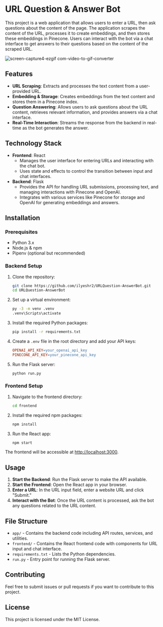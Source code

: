 # URL Question & Answer Bot

This project is a web application that allows users to enter a URL, then ask questions about the content of the page. The application scrapes the content of the URL, processes it to create embeddings, and then stores these embeddings in Pinecone. Users can interact with the bot via a chat interface to get answers to their questions based on the content of the scraped URL.


![screen-capture4-ezgif com-video-to-gif-converter](https://github.com/user-attachments/assets/12f758da-abdf-48e1-97ab-8320db8c77c7)

## Features

- **URL Scraping**: Extracts and processes the text content from a user-provided URL.
- **Embedding & Storage**: Creates embeddings from the text content and stores them in a Pinecone index.
- **Question Answering**: Allows users to ask questions about the URL content, retrieves relevant information, and provides answers via a chat interface.
- **Real-Time Interaction**: Streams the response from the backend in real-time as the bot generates the answer.

## Technology Stack

- **Frontend**: React
  - Manages the user interface for entering URLs and interacting with the chat bot.
  - Uses state and effects to control the transition between input and chat interfaces.
- **Backend**: Flask
  - Provides the API for handling URL submissions, processing text, and managing interactions with Pinecone and OpenAI.
  - Integrates with various services like Pinecone for storage and OpenAI for generating embeddings and answers.

## Installation


### Prerequisites

- Python 3.x
- Node.js & npm
- Pipenv (optional but recommended)

### Backend Setup

1. Clone the repository:

    ```bash
    git clone https://github.com/ilyeshr2/URLQuestion-AnswerBot.git
    cd URLQuestion-AnswerBot
    ```

2. Set up a virtual environment:

    ```bash
    py -3 -m venv .venv
    .venv\Scripts\activate
    ```

3. Install the required Python packages:

    ```bash
    pip install -r requirements.txt
    ```

4. Create a `.env` file in the root directory and add your API keys:

    ```makefile
    OPENAI_API_KEY=your_openai_api_key
    PINECONE_API_KEY=your_pinecone_api_key
    ```

5. Run the Flask server:

    ```bash
    python run.py
    ```

### Frontend Setup

1. Navigate to the frontend directory:

    ```bash
    cd frontend
    ```

2. Install the required npm packages:

    ```bash
    npm install
    ```

3. Run the React app:

    ```bash
    npm start
    ```

The frontend will be accessible at [http://localhost:3000](http://localhost:3000).

## Usage

1. **Start the Backend**: Run the Flask server to make the API available.
2. **Start the Frontend**: Open the React app in your browser.
3. **Enter a URL**: In the URL input field, enter a website URL and click "Submit."
4. **Interact with the Bot**: Once the URL content is processed, ask the bot any questions related to the URL content.

## File Structure

- `app/` - Contains the backend code including API routes, services, and utilities.
- `frontend/` - Contains the React frontend code with components for URL input and chat interface.
- `requirements.txt` - Lists the Python dependencies.
- `run.py` - Entry point for running the Flask server.

## Contributing

Feel free to submit issues or pull requests if you want to contribute to this project.

## License

This project is licensed under the MIT License.
